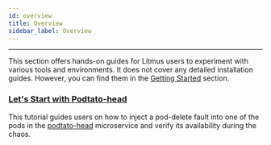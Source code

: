 ```yaml
---
id: overview
title: Overview
sidebar_label: Overview
---
```


---

This section offers hands-on guides for Litmus users to experiment with various tools and environments. It does not cover any detailed installation guides. However, you can find them in the [Getting Started](../getting-started/installation.md) section.

### [Let's Start with Podtato-head](podtato-head.md)

This tutorial guides users on how to inject a pod-delete fault into one of the pods in the [podtato-head](https://github.com/cncf/podtato-head) microservice and verify its availability during the chaos.
